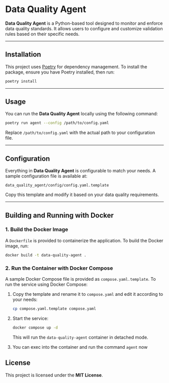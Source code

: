 # **Data Quality Agent**

**Data Quality Agent** is a Python-based tool designed to monitor and enforce data quality standards. It allows users to configure and customize validation rules based on their specific needs.

---

## **Installation**

This project uses [Poetry](https://python-poetry.org/) for dependency management. To install the package, ensure you have Poetry installed, then run:

```sh
poetry install
```

---

## **Usage**

You can run the **Data Quality Agent** locally using the following command:

```sh
poetry run agent --config /path/to/config.yaml
```

Replace `/path/to/config.yaml` with the actual path to your configuration file.

---

## **Configuration**

Everything in **Data Quality Agent** is configurable to match your needs. A sample configuration file is available at:

```
data_quality_agent/config/config.yaml.template
```

Copy this template and modify it based on your data quality requirements.

---


## **Building and Running with Docker**

### **1. Build the Docker Image**
A `Dockerfile` is provided to containerize the application. To build the Docker image, run:

```sh
docker build -t data-quality-agent .
```

### **2. Run the Container with Docker Compose**
A sample Docker Compose file is provided as `compose.yaml.template`. To run the service using Docker Compose:

1. Copy the template and rename it to `compose.yaml` and edit it according to your needs:
   ```sh
   cp compose.yaml.template compose.yaml
   ```
2. Start the service:
   ```sh
   docker compose up -d
   ```
   This will run the `data-quality-agent` container in detached mode.
   
3. You can exec into the container and run the command `agent` now


## **License**
This project is licensed under the **MIT License**.
